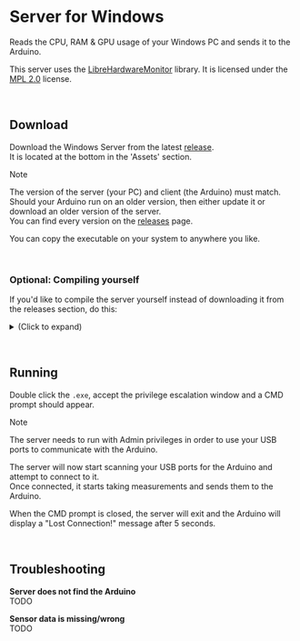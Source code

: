 # Server for Windows  
Reads the CPU, RAM & GPU usage of your Windows PC and sends it to the Arduino.  

This server uses the [LibreHardwareMonitor](https://github.com/LibreHardwareMonitor/LibreHardwareMonitor) library. It is licensed under the [MPL 2.0](https://www.mozilla.org/en-US/MPL/2.0/) license.

&nbsp;

## Download
Download the Windows Server from the latest [release](https://github.com/3urobeat/arduino-resource-monitor/releases/latest).  
It is located at the bottom in the 'Assets' section.  

> [!NOTE]
> The version of the server (your PC) and client (the Arduino) must match.  
> Should your Arduino run on an older version, then either update it or download an older version of the server.  
> You can find every version on the [releases](https://github.com/3urobeat/arduino-resource-monitor/releases) page.

You can copy the executable on your system to anywhere you like.

&nbsp;

### Optional: Compiling yourself
If you'd like to compile the server yourself instead of downloading it from the releases section, do this:

<details>
<summary>(Click to expand)</summary>
&nbsp;

Open the solution file `src/server/windows/windows.sln` in Visual Studio.  
Right click on the solution "windows" in your solution explorer and click on Publish.  
There should be a pre-configured configuration shown to you now. Hit Publish at the top and wait until finished.  
Your `.exe` is now located under `src/server/windows/bin/Release/net6.0/publish/win-x64/windows.exe`. Rename and copy the .exe to anywhere you like.

You can probably also compile this project without the full Visual Studio editor installed, but I don't know exactly how.
(I usually develop on Linux)

</details>

&nbsp;

## Running
Double click the `.exe`, accept the privilege escalation window and a CMD prompt should appear.

> [!NOTE]
> The server needs to run with Admin privileges in order to use your USB ports to communicate with the Arduino.

The server will now start scanning your USB ports for the Arduino and attempt to connect to it.  
Once connected, it starts taking measurements and sends them to the Arduino.

When the CMD prompt is closed, the server will exit and the Arduino will display a "Lost Connection!" message after 5 seconds.

&nbsp;

## Troubleshooting
**Server does not find the Arduino**  
TODO

**Sensor data is missing/wrong**  
TODO

